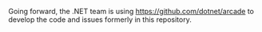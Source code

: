 Going forward, the .NET team is using https://github.com/dotnet/arcade to
develop the code and issues formerly in this repository.